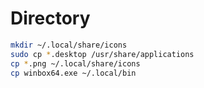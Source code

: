 # Directory

```sh
mkdir ~/.local/share/icons
sudo cp *.desktop /usr/share/applications
cp *.png ~/.local/share/icons
cp winbox64.exe ~/.local/bin
```
